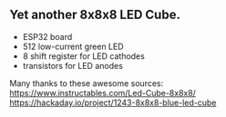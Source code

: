 ## Yet another 8x8x8 LED Cube.

- ESP32 board
- 512 low-current green LED
- 8 shift register for LED cathodes
- transistors for LED anodes

Many thanks to these awesome sources:
https://www.instructables.com/Led-Cube-8x8x8/
https://hackaday.io/project/1243-8x8x8-blue-led-cube
